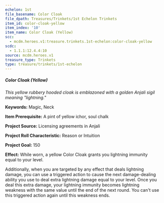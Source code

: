 ```yaml
---
echelon: 1st
file_basename: Color Cloak
file_dpath: Treasures/Trinkets/1st Echelon Trinkets
item_id: color-cloak-yellow
item_index: '10'
item_name: Color Cloak (Yellow)
scc:
  - mcdm.heroes.v1:treasure.trinkets.1st-echelon:color-cloak-yellow
scdc:
  - 1.1.1:12.4.4:10
source: mcdm.heroes.v1
treasure_type: Trinkets
type: treasure/trinkets/1st-echelon
---
```


##### Color Cloak (Yellow)

*This yellow rubbery hooded cloak is emblazoned with a golden Anjali sigil meaning "lightning."*

**Keywords:** Magic, Neck

**Item Prerequisite:** A pint of yellow ichor, soul chalk

**Project Source:** Licensing agreements in Anjali

**Project Roll Characteristic:** Reason or Intuition

**Project Goal:** 150

**Effect:** While worn, a yellow Color Cloak grants you lightning immunity equal to your level.

Additionally, when you are targeted by any effect that deals lightning damage, you can use a triggered action to cause the next damage-dealing ability you use to deal extra lightning damage equal to your level. Once you deal this extra damage, your lightning immunity becomes lightning weakness with the same value until the end of the next round. You can't use this triggered action again until this weakness ends.
